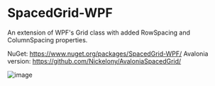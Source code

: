 # SpacedGrid-WPF
An extension of WPF's Grid class with added RowSpacing and ColumnSpacing properties.

NuGet: https://www.nuget.org/packages/SpacedGrid-WPF/
Avalonia version: https://github.com/Nickelony/AvaloniaSpacedGrid/

![image](https://user-images.githubusercontent.com/20436882/201533283-5fe90939-0a98-4a85-9f2b-9b7cf7bb0df1.png)

